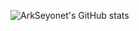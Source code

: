 ![ArkSeyonet's GitHub stats](https://github-readme-stats.vercel.app/api?username=ArkSeyonet&show_icons=true&theme=synthwave)
